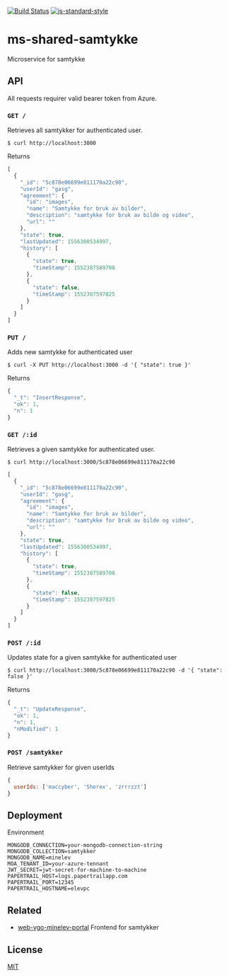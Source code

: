 [![Build Status](https://travis-ci.com/vtfk/ms-shared-samtykke.svg?branch=master)](https://travis-ci.com/vtfk/ms-shared-samtykke)
[![js-standard-style](https://img.shields.io/badge/code%20style-standard-brightgreen.svg?style=flat)](https://github.com/feross/standard)

# ms-shared-samtykke

Microservice for samtykke

## API

All requests requirer valid bearer token from Azure.

### ```GET /```

Retrieves all samtykker for authenticated user.

```
$ curl http://localhost:3000
```

Returns

```JavaScript
[
  {
    "_id": "5c878e06699e811170a22c90",
    "userId": "gasg",
    "agreement": {
      "id": "images",
      "name": "Samtykke for bruk av bilder",
      "description": "samtykke for bruk av bilde og video",
      "url": ""
    },
    "state": true,
    "lastUpdated": 1556300534997,
    "history": [
      {
        "state": true,
        "timeStamp": 1552387589708
      },
      {
        "state": false,
        "timeStamp": 1552387597825
      }
    ]
  }
]
```

### ```PUT /```

Adds new samtykke for authenticated user

```
$ curl -X PUT http://localhost:3000 -d '{ "state": true }'
```

Returns

```JavaScript
{
  "_t": "InsertResponse",
  "ok": 1,
  "n": 1
}
```

### ```GET /:id```

Retrieves a given samtykke for authenticated user.

```
$ curl http://localhost:3000/5c878e06699e811170a22c90
```

```JavaScript
[
  {
    "_id": "5c878e06699e811170a22c90",
    "userId": "gasg",
    "agreement": {
      "id": "images",
      "name": "Samtykke for bruk av bilder",
      "description": "samtykke for bruk av bilde og video",
      "url": ""
    },
    "state": true,
    "lastUpdated": 1556300534997,
    "history": [
      {
        "state": true,
        "timeStamp": 1552387589708
      },
      {
        "state": false,
        "timeStamp": 1552387597825
      }
    ]
  }
]
```

### ```POST /:id```

Updates state for a given samtykke for authenticated user

```
$ curl http://localhost:3000/5c878e06699e811170a22c90 -d '{ "state": false }'
```

Returns

```JavaScript
{ 
  "_t": "UpdateResponse",
  "ok": 1,
  "n": 1,
  "nModified": 1
}
```

### ```POST /samtykker```

Retrieve samtykker for given userIds

```JavaScript
{
  userIds: ['maccyber', 'Sherex', 'zrrrzzt']
}
```

## Deployment

Environment

```
MONGODB_CONNECTION=your-mongodb-connection-string
MONGODB_COLLECTION=samtykker
MONGODB_NAME=minelev
MOA_TENANT_ID=your-azure-tennant
JWT_SECRET=jwt-secret-for-machine-to-machine
PAPERTRAIL_HOST=logs.papertrailapp.com
PAPERTRAIL_PORT=12345
PAPERTRAIL_HOSTNAME=elevpc
```

## Related

- [web-vgo-minelev-portal](https://github.com/vtfk/web-vgo-minelev-portal) Frontend for samtykker

## License

[MIT](LICENSE)